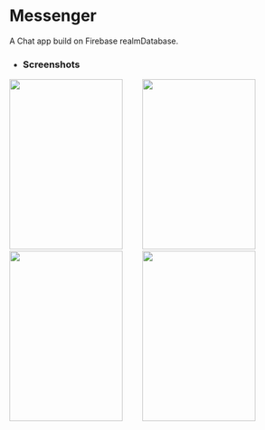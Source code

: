 # Messenger
A Chat app build on Firebase realmDatabase.

+ ### Screenshots
<img src="https://raw.githubusercontent.com/Dex1019/Messenger/master/screenshot/1.png" width="200" height="300"/>&nbsp;&nbsp; &nbsp;&nbsp; &nbsp;&nbsp; <img src="https://raw.githubusercontent.com/Dex1019/Messenger/master/screenshot/2.png" width="200" height="300"/>&nbsp;&nbsp; &nbsp;&nbsp; &nbsp;&nbsp;
<img src="https://raw.githubusercontent.com/Dex1019/Messenger/master/screenshot/3.png" width="200" height="300"/>&nbsp;&nbsp; &nbsp;&nbsp; &nbsp;&nbsp;
<img src="https://raw.githubusercontent.com/Dex1019/Messenger/master/screenshot/4.png" width="200" height="300"/>



